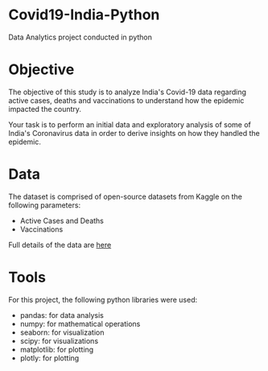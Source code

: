 # Covid19-India-Python
Data Analytics project conducted in python
# Objective
The objective of this study is to analyze India's Covid-19 data regarding active cases, deaths and vaccinations to understand how the epidemic impacted the country.

Your task is to perform an initial data and exploratory analysis of some of India's Coronavirus data in order to derive insights on how they handled the epidemic.
# Data
The dataset is comprised of open-source datasets from Kaggle on the following parameters:
  - Active Cases and Deaths
  - Vaccinations
 
 Full details of the data are [here]([https://www.instacart.com/datasets/grocery-shopping-2017](https://www.kaggle.com/datasets/sudalairajkumar/covid19-in-india/))
# Tools 
For this project, the following python libraries were used:
  - pandas: for data analysis
  - numpy: for mathematical operations
  - seaborn: for visualization
  - scipy: for visualizations
  - matplotlib: for plotting
  - plotly: for plotting
